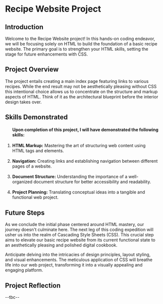 # Recipe Website Project 

## Introduction

Welcome to the Recipe Website project! In this hands-on coding endeavor, we will be focusing solely on HTML to build the foundation of a basic recipe website. The primary goal is to strengthen your HTML skills, setting the stage for future enhancements with CSS.


## Project Overview 

The project entails creating a main index page featuring links to various recipes. While the end result may not be aesthetically pleasing without CSS this intentional choice allows us to concentrate on the structure and markup aspects of HTML. Think of it as the architectural blueprint before the interior design takes over.

## Skills Demonstrated 

<ol>
  <h4>Upon completion of this project, I will have demonstrated the following skills:</h4>

  <li><strong>HTML Markup:</strong> Mastering the art of structuring web content using HTML tags and elements.</li><br>

  <li><strong>Navigation:</strong> Creating links and establishing navigation between different pages of a website.</li><br>

  <li><strong>Document Structure:</strong> Understanding the importance of a well-organized document structure for better accessibility and readability.</li><br>

  <li><strong>Project Planning:</strong> Translating conceptual ideas into a tangible and functional web project.</li>
</ol>



## Future Steps

As we conclude the initial phase centered around HTML mastery, our journey doesn't culminate here. The next leg of this coding expedition will usher us into the realm of Cascading Style Sheets (CSS). This crucial step aims to elevate our basic recipe website from its current functional state to an aesthetically pleasing and polished digital cookbook.

Anticipate delving into the intricacies of design principles, layout styling, and visual enhancements. The meticulous application of CSS will breathe life into our web project, transforming it into a visually appealing and engaging platform.


## Project Reflection

--tbc--